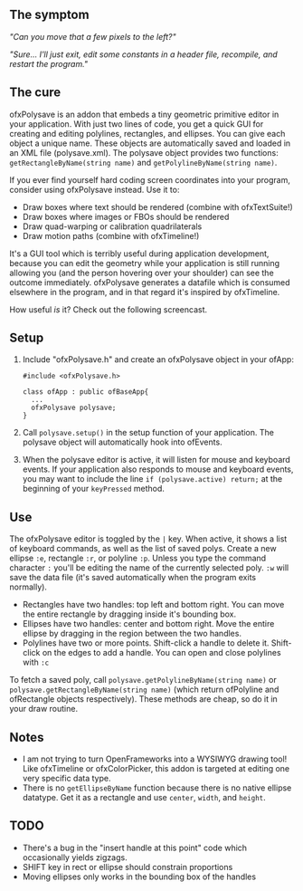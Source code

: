 ## The symptom

_"Can you move that a few pixels to the left?"_

_"Sure... I'll just exit, edit some constants in a header file, recompile, and restart the program."_

## The cure

ofxPolysave is an addon that embeds a tiny geometric primitive editor in your application.  With just two lines of code, you get a quick GUI for creating and editing polylines, rectangles, and ellipses.  You can give each object a unique name.  These objects are automatically saved and loaded in an XML file (polysave.xml).  The polysave object provides two functions: `getRectangleByName(string name)` and `getPolylineByName(string name)`.  

If you ever find yourself hard coding screen coordinates into your program, consider using ofxPolysave instead.  Use it to:

- Draw boxes where text should be rendered (combine with ofxTextSuite!)
- Draw boxes where images or FBOs should be rendered
- Draw quad-warping or calibration quadrilaterals
- Draw motion paths (combine with ofxTimeline!)

It's a GUI tool which is terribly useful during application development, because you can edit the geometry while your application is still running allowing you (and the person hovering over your shoulder) can see the outcome immediately.  ofxPolysave generates a datafile which is consumed elsewhere in the program, and in that regard it's inspired by ofxTimeline.

How useful _is_ it?  Check out the following screencast.

## Setup

1. Include "ofxPolysave.h" and create an ofxPolysave object in your ofApp:
    ```
    #include <ofxPolysave.h>
    
    class ofApp : public ofBaseApp{
      ...
      ofxPolysave polysave;
    }
    ```

2. Call `polysave.setup()` in the setup function of your application.  The polysave object will automatically hook into ofEvents.

3. When the polysave editor is active, it will listen for mouse and keyboard events.  If your application also responds to mouse and keyboard events, you may want to include the line `if (polysave.active) return;` at the beginning of your `keyPressed` method.

## Use

The ofxPolysave editor is toggled by the `|` key.  When active, it shows a list of keyboard commands, as well as the list of saved polys.  Create a new ellipse `:e`, rectangle `:r`, or polyline `:p`.  Unless you type the command character `:` you'll be editing the name of the currently selected poly.  `:w` will save the data file (it's saved automatically when the program exits normally).

- Rectangles have two handles: top left and bottom right.  You can move the entire rectangle by dragging inside it's bounding box.
- Ellipses have two handles: center and bottom right.  Move the entire ellipse by dragging in the region between the two handles.
- Polylines have two or more points.  Shift-click a handle to delete it.  Shift-click on the edges to add a handle.  You can open and close polylines with `:c`

To fetch a saved poly, call `polysave.getPolylineByName(string name)` or `polysave.getRectangleByName(string name)` (which return ofPolyline and ofRectangle objects respectively).  These methods are cheap, so do it in your draw routine.

## Notes

- I am not trying to turn OpenFrameworks into a WYSIWYG drawing tool!  Like ofxTimeline or ofxColorPicker, this addon is targeted at editing one very specific data type.
- There is no `getEllipseByName` function because there is no native ellipse datatype.  Get it as a rectangle and use `center`, `width`, and `height`.

## TODO

- There's a bug in the "insert handle at this point" code which occasionally yields zigzags.
- SHIFT key in rect or ellipse should constrain proportions
- Moving ellipses only works in the bounding box of the handles
